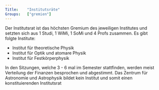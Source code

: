 ```yaml
---
Title:	  "Institutsräte"
Groups:	  ["gremien"]
---
```


Der Institutsrat ist das höchsten Gremium des jeweiligen Institutes und setzten sich aus 1 Studi, 1 WiMi, 1 
SoMi und 4 Profs zusammen. Es gibt folgte Institute:

 * Institut für theoretische Physik
 * Institut für Optik und atomare Physik
 * Institut für Festkörperphysik
 
In den Sitzungen, welche 3 - 6 mal im Semester stattfinden, werden meist Verteilung der Finanzen besprochen und abgestimmt.
Das Zentrum für Astronomie und Astrophysik bildet kein Institut und somit einen konstituierenden Institutsrat
